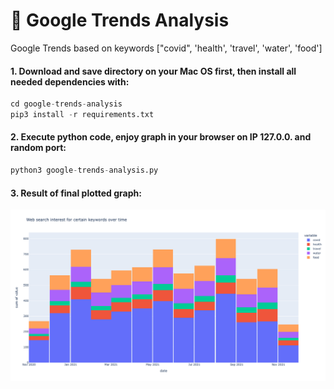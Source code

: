 # 🚀 Google Trends Analysis
Google Trends based on keywords ["covid", 'health', 'travel', 'water', 'food']

#### 1. Download and save directory on your Mac OS first, then install all needed dependencies with:

```python
cd google-trends-analysis
pip3 install -r requirements.txt
```
#### 2. Execute python code, enjoy graph in your browser on IP 127.0.0. and random port:

```python
python3 google-trends-analysis.py
```
#### 3. Result of final plotted graph:

![Plot result](newplot.png)

